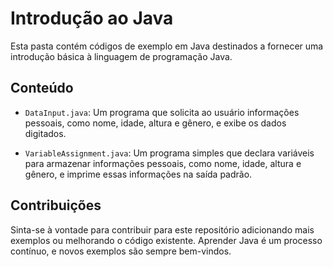# Introdução ao Java

Esta pasta contém códigos de exemplo em Java destinados a fornecer uma introdução básica à linguagem de programação Java.

## Conteúdo

- `DataInput.java`: Um programa que solicita ao usuário informações pessoais, como nome, idade, altura e gênero, e exibe os dados digitados.

- `VariableAssignment.java`: Um programa simples que declara variáveis para armazenar informações pessoais, como nome, idade, altura e gênero, e imprime essas informações na saída padrão.

## Contribuições

Sinta-se à vontade para contribuir para este repositório adicionando mais exemplos ou melhorando o código existente. Aprender Java é um processo contínuo, e novos exemplos são sempre bem-vindos.

